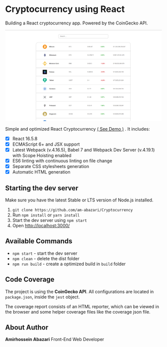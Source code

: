 # Cryptocurrency using React

Building a React cryptocurrency app. Powered by the CoinGecko API.


<img width="800" alt="IMG" src="./img.png"/>

Simple and optimized React Cryptocurrency [( See Demo )](https://amcrypto.netlify.app/) . It includes: 


- [x] React 16.5.8
- [x] ECMAScript 6+ and JSX support
- [x] Latest Webpack (v.4.16.5), Babel 7 and Webpack Dev Server (v.4.19.1) with Scope Hoisting enabled
- [x] ES6 linting with continuous linting on file change
- [x] Separate CSS stylesheets generation
- [x] Automatic HTML generation

## Starting the dev server

Make sure you have the latest Stable or LTS version of Node.js installed.

1. `git clone https://github.com/am-abazari/Cryptocurrency`
2. Run `npm install` or `yarn install`
3. Start the dev server using `npm start`
4. Open [http://localhost:3000/](http://localhost:3000/)


## Available Commands

- `npm start` - start the dev server
- `npm clean` - delete the dist folder
- `npm run build` - create a optimized build in `build` folder

## Code Coverage

The project is using the <strong>CoinGecko API</strong>. All configurations are located in `package.json`, inside the `jest` object.

The coverage report consists of an HTML reporter, which can be viewed in the browser and some helper coverage files like the coverage json file.

## About Author

<strong>Amirhossein Abazari</strong> Front-End Web Developer

